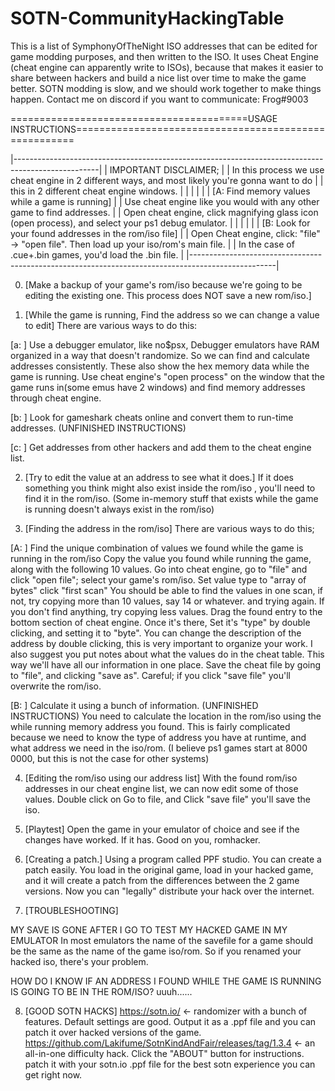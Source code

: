 # SOTN-CommunityHackingTable
This is a list of SymphonyOfTheNight ISO addresses that can be edited for game modding purposes, and then written to the ISO.
It uses Cheat Engine (cheat engine can apparently write to ISOs), because that makes it easier to share between hackers and build a nice list over time to make the game better.
SOTN modding is slow, and we should work together to make things happen. Contact me on discord if you want to communicate: Frog#9003



=========================================USAGE INSTRUCTIONS======================================================

|---------------------------------------------------------------------------------------------------|
| IMPORTANT DISCLAIMER;                                                                              |
| In this process we use cheat engine in 2 different ways, and most likely you're gonna want to do   |
| this in 2 different cheat engine windows.                                                          |
|                                                                                                    |
|                                                                                                    |
| [A: Find memory values while a game is running]                                                    |
| Use cheat engine like you would with any other game to find addresses.                             |
| Open cheat engine, click magnifying glass icon (open process), and select your ps1 debug emulator. |
|                                                                                                    |
|                                                                                                    |
| [B: Look for your found addresses in the rom/iso file]                                             |
| Open Cheat engine, click: "file" -> "open file". Then load up your iso/rom's main file.            |
| In the case of .cue+.bin games, you'd load the .bin file.                                          |
|---------------------------------------------------------------------------------------------------|



0) [Make a backup of your game's rom/iso because we're going to be editing the existing one. This process does NOT save a new rom/iso.]



1) [While the game is running, Find the address so we can change a value to edit]
There are various ways to do this:

[a: 	] Use a debugger emulator, like no$psx, Debugger emulators have RAM organized in a way that doesn't randomize. So we can find and 
        calculate addresses consistently.
        These also show the hex memory data while the game is running.
        Use cheat engine's "open process" on the window that the game
        runs in(some emus have 2 windows) and find memory addresses 
        through cheat engine.

[b: 	] Look for gameshark cheats online and convert them to run-time addresses. (UNFINISHED INSTRUCTIONS)

[c: 	] Get addresses from other hackers and add them to the cheat engine list.



2) [Try to edit the value at an address to see what it does.]
If it does something you think might also exist inside the rom/iso , you'll need to find it in the rom/iso. (Some in-memory stuff that exists while the game is running doesn't always exist in the rom/iso)



3) [Finding the address in the rom/iso]
There are various ways to do this;

[A: 	] Find the unique combination of values we found while the game is running in the rom/iso
		     Copy the value you found while running the game, along with the following 10 values.
		     Go into cheat engine, go to "file" and click "open file"; select your game's rom/iso.
		     Set value type to "array of bytes"
		     click "first scan"
		     You should be able to find the values in one scan, if not, try copying more than 10 values, say 14 or whatever. and trying again. If you don't find anything, try 
         copying less values.
		     Drag the found entry to the bottom section of cheat engine. Once it's there, Set it's "type" by double clicking, and setting it to "byte".
		     You can change the description of the address by double clicking, this is very important to organize your work. I also suggest you put notes about what the values do in 
         the cheat table. This way we'll have all our information in one place.
         Save the cheat file by going to "file", and clicking "save as".
		     Careful; if you click "save file" you'll overwrite the rom/iso.


[B: 	] Calculate it using a bunch of information. (UNFINISHED INSTRUCTIONS)
		     You need to calculate the location in the rom/iso using the while running memory address you found. 
		     This is fairly complicated because we need to know the type of address you have at runtime, and what address we need in the iso/rom. (I believe ps1 games start at 
         8000 0000, but this is not the case for other systems)



4) [Editing the rom/iso using our address list] 
With the found rom/iso addresses in our cheat engine list, we can now edit some of those values. Double click on 
Go to file, and Click "save file" you'll save the iso.

5) [Playtest]
Open the game in your emulator of choice and see if the changes have worked. If it has. Good on you, romhacker.

6) [Creating a patch.]
Using a program called PPF studio. You can create a patch easily. You load in the original game, load in your hacked game, and it will create a patch from the differences between the 2 game versions.
Now you can "legally" distribute your hack over the internet.





7) [TROUBLESHOOTING]

MY SAVE IS GONE AFTER I GO TO TEST MY HACKED GAME IN MY EMULATOR
In most emulators the name of the savefile for a game should be the same as the name of the game iso/rom. So if you renamed your hacked iso, there's your problem.


HOW DO I KNOW IF AN ADDRESS I FOUND WHILE THE GAME IS RUNNING IS GOING TO BE IN THE ROM/ISO?
uuuh......


8) [GOOD SOTN HACKS]
https://sotn.io/   <- randomizer with a bunch of features. Default settings are good. Output it as a .ppf file and you can patch it over hacked versions of the game.
https://github.com/Lakifume/SotnKindAndFair/releases/tag/1.3.4 <- an all-in-one difficulty hack. Click the "ABOUT" button for instructions. patch it with your sotn.io .ppf file for the best sotn experience you can get right now.
